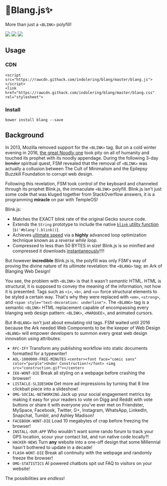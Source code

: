 <link href="https://rawcdn.githack.com/indolering/blang/master/blang.css" rel="stylesheet">

<blink>💎Blang.js✨</blink>
===========================
<blink>More than just a `<BLINK>` polyfill!</blink>

<img src="https://img.shields.io/badge/build-passing-green.svg"> <img src="https://img.shields.io/badge/coverage-100%25-green.svg"> <img src="https://img.shields.io/packagist/dm/doctrine/orm.svg">

Usage
-----

### CDN

    <script src="https://rawcdn.githack.com/indolering/blang/master/blang.js"></script>
    <link href="https://rawcdn.githack.com/indolering/blang/master/blang.css" rel="stylesheet">

### Install

    bower install blang --save
    
Background
----------

In 2013, Mozilla removed support for the `<BLINK>` tag. But on a cold winter evening in 2016, [the great Noodly one](FSM) took pity on all of humanity and touched its prophet with its noodly appendage.
During the following 3-day ~~bender~~ spiritual quest, FSM revealed that the removal of `<BLINK>` was actually a collusion between The Cult of Minimalism and the Epilepsy Buzzkill Foundation to corrupt web design.

Following this revelation, FSM took control of the keyboard and channeled through its prophet <blink>Blink.js</blink>, the immaculate `<BLINK>` polyfill.
<blink>Blink.js</blink> isn't just some code that was kluged together from StackOverflow answers, it is a programming **miracle** on par with TempleOS!

<blink>Blink.js</blink>:

* Matches the EXACT <blink>blink</blink> rate of the original Gecko source code. 
* Extends the `String` prototype to include the native [`blink` utility function](blink()) (`$('#blang').blink()`).
* Achieves [ultimate speed](loop) via a **highly** advanced loop optimization technique known as a *reverse while loop*.
* Compressed to less than 50 BYTES in size!  <blink>Blink.js</blink> is so minified and compressed it downloads [instantaneously](http://www.download-time.com/)!!!!

But however **incredible** <blink>Blink.js</blink> is, the polyfill was only FSM's way of proving the divine nature of its *ultimate* revelation: the  `<BLANG>` tag; an Ark of Blanging Web Design!

You see, the problem with `<BLINK>` is that it wasn't *semantic* HTML.  HTML is structural, it is supposed to convey the meaning of the information, not how it is presented.
Tags such as `<i>`, `<b>`, and `<u>` force structural elements to be styled a certain way.  That's why they were replaced with `<em>`, `<strong>`, and `<span style="text-decoration: underline">`.
The `<BLANG>` tag is a semantic `<BLINK>` HTML replacement capable of encompassing every blanging web design pattern: `<BLINK>`, `<MARQUEE>`, and animated cursors.  

But #`<BLANG>` isn't just about emulating old tags.  FSM waited until 2016 because the Ark needed Web Components to be the keeper of Web Design `<BLANG>` will empower developers to summon every great web design innovation using attributes:

  * `RFC-IFY` Transform any publishing workflow into static documents formatted for a typewriter!
  * `AOL-1000000-FREE-MINUTES` `<center><font face="comic sans" color="purple">Under Construction!</font> <img src="construction.gif"></center>`
  * `IE6-WONT-DIE` Break all styling on a webpage before crashing the browser!
  * `LISTACLE-SLIDESHOW` Get more ad impressions by turning that 8 line clickbait piece into a slideshow!
  * `OMG-SOCIAL-NETWORKING` Jack up your social engagement metrics by making it easy for your readers to vote on Digg and Reddit with vote buttons or share it with everyone you've ever met on Friendster, MySpace, Facebook, Twitter, G+, Instagram, WhatsApp, LinkedIn, Snapchat, Tumblr, and Ashley Madison!
  * `FACEBOOK-WONT-DIE` Load 10 megabytes of crap before freezing the browser! 
  * `INSTALL-OUR-APP` Who wouldn't want some rando forum to track your GPS location, scour your contact list, and run native code locally?!
  * `HACKER-NEWS` Turn **any** website into a one-off design that some Millennial hasn't bothered to update in a decade!
  * `FLASH-WONT-DIE` Break all continuity with the webpage and randomly freeze the browser! 
  * `OMG-STATISTICS` AI powered chatbots spit out FAQ to visitors on your website!
  
The possibilities are *endless*!

[FSM]: https://en.wikipedia.org/wiki/Flying_Spaghetti_Monster
[css2]: https://www.w3.org/TR/CSS21/text.html#lining-striking-props
[blink()]: https://developer.mozilla.org/en-US/docs/Web/JavaScript/Reference/Global_Objects/String/blink
[loop]: https://jsperf.com/while-reverse-vs-for-cached-length
[temple]: http://www.templeos.org
[semantic-html]: https://en.wikipedia.org/wiki/Semantic_HTML

